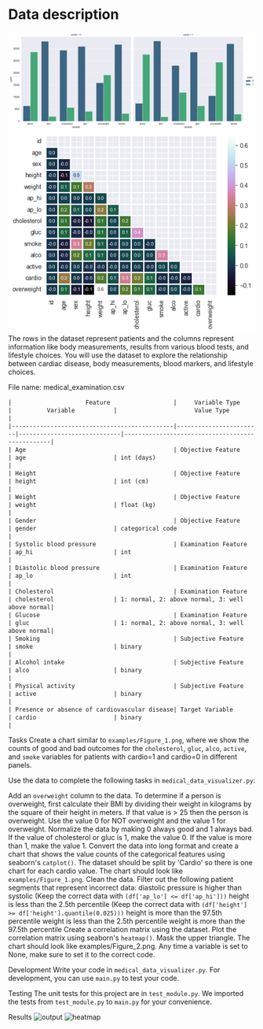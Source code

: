 # Data description
![chart.png](My_result%2Fchart.png)
![heatmap.png](My_result%2Fheatmap.png)
The rows in the dataset represent patients and the columns represent information like body measurements, results from various blood tests, and lifestyle choices. You will use the dataset to explore the relationship between cardiac disease, body measurements, blood markers, and lifestyle choices.

File name: medical_examination.csv
````
|                     Feature                  |     Variable Type      |          Variable           |                      Value Type                 |
|----------------------------------------------|------------------------|-----------------------------|-------------------------------------------------|
| Age                                          | Objective Feature      | age                         | int (days)                                      |
| Height                                       | Objective Feature      | height                      | int (cm)                                        |
| Weight                                       | Objective Feature      | weight                      | float (kg)                                      |
| Gender                                       | Objective Feature      | gender                      | categorical code                                |
| Systolic blood pressure                      | Examination Feature    | ap_hi                       | int                                             |
| Diastolic blood pressure                     | Examination Feature    | ap_lo                       | int                                             |
| Cholesterol                                  | Examination Feature    | cholesterol                 | 1: normal, 2: above normal, 3: well above normal|
| Glucose                                      | Examination Feature    | gluc                        | 1: normal, 2: above normal, 3: well above normal|
| Smoking                                      | Subjective Feature     | smoke                       | binary                                          |
| Alcohol intake                               | Subjective Feature     | alco                        | binary                                          |
| Physical activity                            | Subjective Feature     | active                      | binary                                          |
| Presence or absence of cardiovascular disease| Target Variable        | cardio                      | binary                                          |

````
Tasks
Create a chart similar to `examples/Figure_1.png`, where we show the counts of good and bad outcomes for the `cholesterol`, `gluc`, `alco`, `active`, and `smoke` variables for patients with cardio=1 and cardio=0 in different panels.

Use the data to complete the following tasks in `medical_data_visualizer.py`:

Add an `overweight` column to the data. To determine if a person is overweight, first calculate their BMI by dividing their weight in kilograms by the square of their height in meters. If that value is > 25 then the person is overweight. Use the value 0 for NOT overweight and the value 1 for overweight.
Normalize the data by making 0 always good and 1 always bad. If the value of cholesterol or gluc is 1, make the value 0. If the value is more than 1, make the value 1.
Convert the data into long format and create a chart that shows the value counts of the categorical features using seaborn's `catplot()`. The dataset should be split by 'Cardio' so there is one chart for each cardio value. The chart should look like `examples/Figure_1.png`.
Clean the data. Filter out the following patient segments that represent incorrect data:
diastolic pressure is higher than systolic (Keep the correct data with `(df['ap_lo'] <= df['ap_hi']))`
height is less than the 2.5th percentile (Keep the correct data with `(df['height'] >= df['height'].quantile(0.025)))`
height is more than the 97.5th percentile
weight is less than the 2.5th percentile
weight is more than the 97.5th percentile
Create a correlation matrix using the dataset. Plot the correlation matrix using seaborn's `heatmap()`. Mask the upper triangle. The chart should look like examples/Figure_2.png.
Any time a variable is set to None, make sure to set it to the correct code.

Development
Write your code in `medical_data_visualizer.py`. For development, you can use `main.py` to test your code.

Testing
The unit tests for this project are in `test_module.py`. We imported the tests from `test_module.py` to `main.py` for your convenience.

Results
![output](https://github.com/hamzahalhalabi1/Code_Projects/assets/80872291/67f427d6-6e12-45e7-9f33-e13f0cdf7530)
![heatmap](https://github.com/hamzahalhalabi1/Code_Projects/assets/80872291/ed5c8bf3-ced6-404c-96c4-ead4e6ccb3ae)

